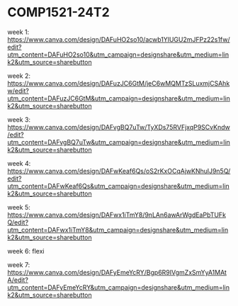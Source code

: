 # COMP1521-24T2

week 1: https://www.canva.com/design/DAFuHO2so10/acwb1YlUGU2mJFPz22s1fw/edit?utm_content=DAFuHO2so10&utm_campaign=designshare&utm_medium=link2&utm_source=sharebutton

week 2: https://www.canva.com/design/DAFuzJC6GtM/jeC6wMQMTzSLuxmjCSAhkw/edit?utm_content=DAFuzJC6GtM&utm_campaign=designshare&utm_medium=link2&utm_source=sharebutton

week 3: https://www.canva.com/design/DAFvgBQ7uTw/TyXDs75RVFjxqP9SCvKndw/edit?utm_content=DAFvgBQ7uTw&utm_campaign=designshare&utm_medium=link2&utm_source=sharebutton

week 4: https://www.canva.com/design/DAFwKeaf6Qs/oS2rKxOCqAjwKNhulJ9n5Q/edit?utm_content=DAFwKeaf6Qs&utm_campaign=designshare&utm_medium=link2&utm_source=sharebutton

week 5: https://www.canva.com/design/DAFwx1iTmY8/9nLAn6awArWgdEaPbTUFkQ/edit?utm_content=DAFwx1iTmY8&utm_campaign=designshare&utm_medium=link2&utm_source=sharebutton

week 6: flexi

week 7: https://www.canva.com/design/DAFyEmeYcRY/Bgp6R9IVgmZxSmYyA1MAtA/edit?utm_content=DAFyEmeYcRY&utm_campaign=designshare&utm_medium=link2&utm_source=sharebutton
